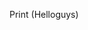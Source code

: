 Print (Helloguys)
<!---
ghostfaceeeeee/ghostfaceeeeee is a ✨ special ✨ repository because its `README.md` (this file) appears on your GitHub profile.
You can click the Preview link to take a look at your changes.
--->
